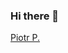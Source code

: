 ### Hi there 👋

<script src="https://platform.linkedin.com/badges/js/profile.js" async defer type="text/javascript"></script>

<div class="badge-base LI-profile-badge" data-locale="pl_PL" data-size="large" data-theme="light" data-type="HORIZONTAL" data-vanity="piotrporzuczek" data-version="v1"><a class="badge-base__link LI-simple-link" href="https://pl.linkedin.com/in/piotrporzuczek?trk=profile-badge">Piotr P.</a></div>

<!--
**PeterPorzuczek/PeterPorzuczek** is a ✨ _special_ ✨ repository because its `README.md` (this file) appears on your GitHub profile.

Here are some ideas to get you started:

- 🔭 I’m currently working on ...
- 🌱 I’m currently learning ...
- 👯 I’m looking to collaborate on ...
- 🤔 I’m looking for help with ...
- 💬 Ask me about ...
- 📫 How to reach me: ...
- 😄 Pronouns: ...
- ⚡ Fun fact: ...
-->
